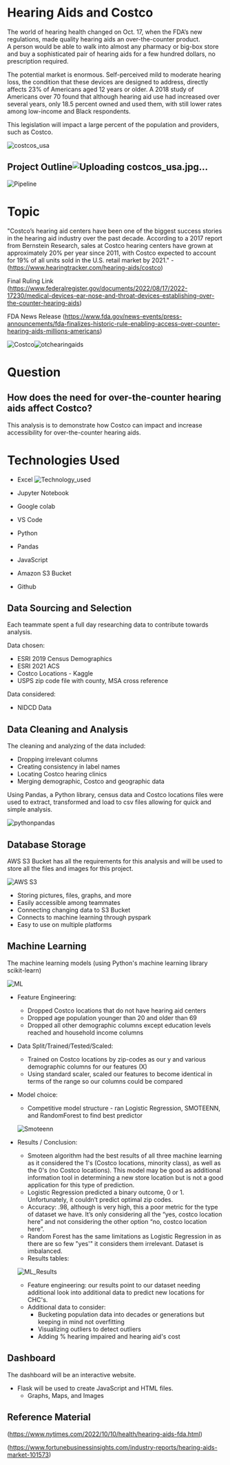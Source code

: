 # Hearing Aids and Costco 

The world of hearing health changed on Oct. 17, when the FDA’s new regulations, made quality hearing aids an over-the-counter product.  
A person would be able to walk into almost any pharmacy or big-box store and buy a sophisticated pair of hearing aids for a few hundred 
dollars, no prescription required.

The potential market is enormous. Self-perceived mild to moderate hearing loss, the condition that these devices are designed to address,
directly affects 23% of Americans aged 12 years or older. A 2018 study of Americans over 70 found that although hearing aid use had 
increased over several years, only 18.5 percent owned and used them, with still lower rates among low-income and Black respondents.

This legislation will impact a large percent of the 
population and providers, such as Costco.
                

![costcos_usa](https://user-images.githubusercontent.com/107228424/201242982-0e1d740a-9142-4ff2-a782-32e4c3e3fe92.jpg)


## Project Outline![Uploading costcos_usa.jpg…]()

![Pipeline](https://user-images.githubusercontent.com/106329824/199831320-92068c49-9c88-4a62-8ea3-e39746a44c0d.png)



# Topic
"Costco’s hearing aid centers have been one of the biggest success stories in the hearing aid industry over the past decade. According to 
a 2017 report from Bernstein Research, sales at Costco hearing centers have grown at approximately 20% per year since 2011, with Costco 
expected   to account for 19% of all units sold in the U.S. retail market by 2021." - (https://www.hearingtracker.com/hearing-aids/costco)

Final Ruling Link
(https://www.federalregister.gov/documents/2022/08/17/2022-17230/medical-devices-ear-nose-and-throat-devices-establishing-over-the-counter-hearing-aids)

FDA News Release
(https://www.fda.gov/news-events/press-announcements/fda-finalizes-historic-rule-enabling-access-over-counter-hearing-aids-millions-americans)

![Costco](https://user-images.githubusercontent.com/106329824/198686685-262efbd1-3de0-4bf0-88a5-2c8d7df4ffd9.png)![otchearingaids](https://user-images.githubusercontent.com/106329824/199606602-171e9107-1f56-42ec-9bdd-1b2b28147a59.jpg)  


# Question
## How does the need for over-the-counter hearing aids affect Costco?
This analysis is to demonstrate how Costco can impact and increase accessibility for over-the-counter hearing aids. 



# Technologies Used
  * Excel                               ![Technology_used](https://user-images.githubusercontent.com/107228424/200983007-9034c14a-1c72-4ae5-ae0b-7abbc7ed7ebd.jpg)

  * Jupyter Notebook
  * Google colab
  * VS Code
  * Python
  * Pandas
  * JavaScript
  * Amazon S3 Bucket
  * Github




## Data Sourcing and Selection
Each teammate spent a full day researching data to contribute towards analysis. 

Data chosen: 
* ESRI 2019 Census Demographics
* ESRI 2021 ACS
* Costco Locations - Kaggle
* USPS zip code file with county, MSA cross reference

Data considered: 
* NIDCD Data


## Data Cleaning and Analysis
The cleaning and analyzing of the data included:
* Dropping irrelevant columns
* Creating consistency in label names
* Locating Costco hearing clinics
* Merging demographic, Costco and geographic data 

Using Pandas, a Python library, census data and Costco locations files were used to extract, transformed and load to csv 
files allowing for quick and simple analysis.


![pythonpandas](https://user-images.githubusercontent.com/106329824/198712252-15bc5708-b21f-42c9-962d-f5e414c02b97.jpg)



## Database Storage
AWS S3 Bucket has all the requirements for this analysis and will be used to store all the files and images for this project.

![AWS S3](https://user-images.githubusercontent.com/106329824/198686111-b3f238c1-1930-44ac-9c12-cb1bc2f3882d.jpg)


* Storing pictures, files, graphs, and more
* Easily accessible among teammates
* Connecting changing data to S3 Bucket
* Connects to machine learning through pyspark
* Easy to use on multiple platforms



## Machine Learning
The machine learning models (using Python's machine learning library scikit-learn)  

![ML](https://user-images.githubusercontent.com/106329824/198689906-7dbebcf9-14e0-456e-b50f-7dab7ee06345.jpg)


* Feature Engineering:
  - Dropped Costco locations that do not have hearing aid centers
  - Dropped age population younger than 20 and older than 69
  - Dropped all other demographic columns except education levels reached and household income columns  
 
* Data Split/Trained/Tested/Scaled:
  - Trained on Costco locations by zip-codes as our y and various demographic columns for our features (X)
  - Using standard scaler, scaled our features to become identical in terms of the range so our columns could be compared

* Model choice:     
  * Competitive model structure - ran Logistic Regression, SMOTEENN, and RandomForest to find best predictor
  
  ![Smoteenn](https://user-images.githubusercontent.com/107228424/201185080-a5ca6f16-cc75-4fff-ba4b-1615ca6083b6.jpg)

* Results / Conclusion:
  - Smoteen algorithm had the best results of all three machine learning as it considered the 1's (Costco locations, minority class), 
    as well as the 0's (no Costco locations).  This model may be good as additional information tool in determining a new store location
    but is not a good application for this type of prediction.
  - Logistic Regression predicted a binary outcome, 0 or 1. Unfortunately, it couldn’t predict optimal zip codes.
  - Accuracy: .98, although is very high, this a poor metric for the type of dataset we have. It’s only considering all the “yes, 
    costco location here” and not considering the other option “no, costco location here”.
  - Random Forest has the same limitations as Logistic Regression in as there are so few "yes'" it considers them irrelevant.  Dataset is
    imbalanced.
  - Results tables:
  
   ![ML_Results](https://user-images.githubusercontent.com/107228424/200046000-230dd27f-511d-4f92-811c-43c779d8c4cb.jpg) 
    
  - Feature engineering: our results point to our dataset needing additional look into additional data to predict new locations for CHC's.  
  - Additional data to consider:
    + Bucketing population data into decades or generations but keeping in mind not overfitting
    + Visualizing outliers to detect outliers
    + Adding % hearing impaired and hearing aid's cost
 

## Dashboard

The dashboard will be an interactive website. 
* Flask will be used to create JavaScript and HTML files.
  * Graphs, Maps, and Images


## Reference Material
(https://www.nytimes.com/2022/10/10/health/hearing-aids-fda.html)

(https://www.fortunebusinessinsights.com/industry-reports/hearing-aids-market-101573)
